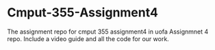 # Cmput-355-Assignment4
The assignment repo for cmput 355 assignment4 in uofa Assignmnet 4 repo.
Include a video guide and all the code for our work.
